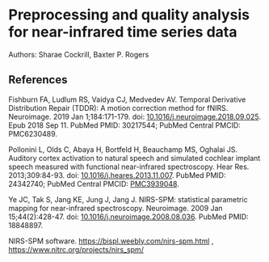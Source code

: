 # Preprocessing and quality analysis for near-infrared time series data

Authors: Sharae Cockrill, Baxter P. Rogers

## References

Fishburn FA, Ludlum RS, Vaidya CJ, Medvedev AV. Temporal Derivative
Distribution Repair (TDDR): A motion correction method for fNIRS.
Neuroimage. 2019 Jan 1;184:171-179. 
doi: [10.1016/j.neuroimage.2018.09.025](http://dx.doi.org/10.1016/j.neuroimage.2018.09.025).
Epub 2018 Sep 11. PubMed PMID: 30217544; PubMed Central PMCID: PMC6230489.

Pollonini L, Olds C, Abaya H, Bortfeld H, Beauchamp MS, Oghalai JS. Auditory 
cortex activation to natural speech and simulated cochlear implant speech 
measured with functional near-infrared spectroscopy.
Hear Res. 2013;309:84-93.
doi: [10.1016/j.heares.2013.11.007](http://dx.doi.org/10.1016/j.heares.2013.11.007).
PubMed PMID: 24342740; PubMed Central PMCID: 
[PMC3939048](https://www.ncbi.nlm.nih.gov/pmc/articles/PMC3939048/).

Ye JC, Tak S, Jang KE, Jung J, Jang J. NIRS-SPM: statistical parametric
mapping for near-infrared spectroscopy.
Neuroimage. 2009 Jan 15;44(2):428-47.
doi: [10.1016/j.neuroimage.2008.08.036](http://dx.doi.org/10.1016/j.neuroimage.2008.08.036). 
PubMed PMID: 18848897.

NIRS-SPM software. https://bispl.weebly.com/nirs-spm.html ,
https://www.nitrc.org/projects/nirs_spm/
